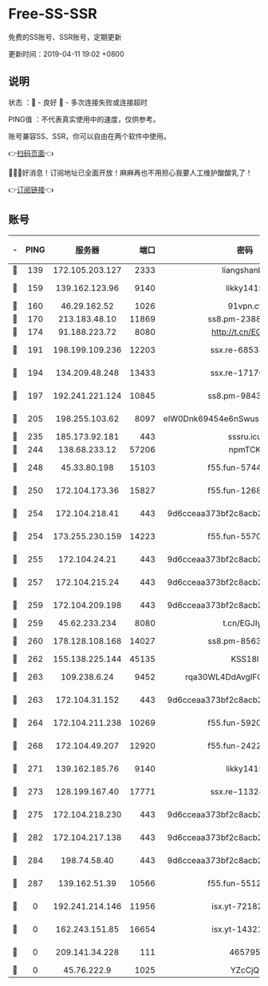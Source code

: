 # Free-SS-SSR

免费的SS账号、SSR账号，定期更新

更新时间：2019-04-11 19:02 +0800

## 说明

状态     ：🙂 - 良好 🙁 - 多次连接失败或连接超时

PING值   ：不代表真实使用中的速度，仅供参考。

账号兼容SS、SSR，你可以自由在两个软件中使用。

👉[扫码页面](https://liesauer.github.io/Free-SS-SSR/)👈

🎉🎉🎉好消息！订阅地址已全面开放！麻麻再也不用担心我要人工维护酸酸乳了！

👉[订阅链接](https://www.liesauer.net/yogurt/subscribe?ACCESS_TOKEN=DAYxR3mMaZAsaqUb)👈

## 账号

|-|PING|服务器|端口|密码|加密方式|区域|
|:----:|:----:|:-----:|-----:|:----:|:----:|:----:|
|🙂|139|172.105.203.127|2333|liangshanbo|chacha20|JP|
|🙂|159|139.162.123.96|9140|likky1415|aes-256-cfb|JP|
|🙂|160|46.29.162.52|1026|91vpn.cf|rc4-md5|RU|
|🙂|170|213.183.48.10|11869|ss8.pm-23880741|rc4-md5|RU|
|🙂|174|91.188.223.72|8080|http://t.cn/EGJIyrl|rc4-md5|RU|
|🙂|191|198.199.109.236|12203|ssx.re-68533755|aes-256-cfb|US|
|🙂|194|134.209.48.248|13433|ssx.re-17176856|aes-256-cfb|US|
|🙂|197|192.241.221.124|10845|ss8.pm-98432819|aes-256-cfb|US|
|🙂|205|198.255.103.62|8097|eIW0Dnk69454e6nSwuspv9DmS201tQ0D|aes-256-cfb|US|
|🙂|235|185.173.92.181|443|sssru.icu|rc4-md5|RU|
|🙂|244|138.68.233.12|57206|npmTCK|rc4-md5|US|
|🙂|248|45.33.80.198|15103|f55.fun-57444781|aes-256-cfb|US|
|🙂|250|172.104.173.36|15827|f55.fun-12684352|aes-256-cfb|SG|
|🙂|254|172.104.218.41|443|9d6cceaa373bf2c8acb22e60b6a58be6|aes-256-cfb|US|
|🙂|254|173.255.230.159|14223|f55.fun-55707067|aes-256-cfb|US|
|🙂|255|172.104.24.21|443|9d6cceaa373bf2c8acb22e60b6a58be6|aes-256-cfb|US|
|🙂|257|172.104.215.24|443|9d6cceaa373bf2c8acb22e60b6a58be6|aes-256-cfb|US|
|🙂|259|172.104.209.198|443|9d6cceaa373bf2c8acb22e60b6a58be6|aes-256-cfb|US|
|🙂|259|45.62.233.234|8080|t.cn/EGJIyrl|rc4-md5|CA|
|🙂|260|178.128.108.168|14027|ss8.pm-85636166|aes-256-cfb|SG|
|🙂|262|155.138.225.144|45135|KSS18l|rc4-md5|US|
|🙂|263|109.238.6.24|9452|rqa30WL4DdAvgIFG6Fs3znzTa|aes-256-cfb|FR|
|🙂|263|172.104.31.152|443|9d6cceaa373bf2c8acb22e60b6a58be6|aes-256-cfb|US|
|🙂|264|172.104.211.238|10269|f55.fun-59209585|aes-256-cfb|US|
|🙂|268|172.104.49.207|12920|f55.fun-24228907|aes-256-cfb|SG|
|🙂|271|139.162.185.76|9140|likky1415|aes-256-cfb|DE|
|🙂|273|128.199.167.40|17771|ssx.re-11324880|aes-256-cfb|SG|
|🙂|275|172.104.218.230|443|9d6cceaa373bf2c8acb22e60b6a58be6|aes-256-cfb|US|
|🙂|282|172.104.217.138|443|9d6cceaa373bf2c8acb22e60b6a58be6|aes-256-cfb|US|
|🙂|284|198.74.58.40|443|9d6cceaa373bf2c8acb22e60b6a58be6|aes-256-cfb|US|
|🙂|287|139.162.51.39|10566|f55.fun-55124662|aes-256-cfb|SG|
|🙁|0|192.241.214.146|11956|isx.yt-72182350|aes-256-cfb|US|
|🙁|0|162.243.151.85|16654|isx.yt-14321677|aes-256-cfb|US|
|🙁|0|209.141.34.228|111|465795|aes-256-cfb|US|
|🙁|0|45.76.222.9|1025|YZcCjQ|rc4-md5|JP|

